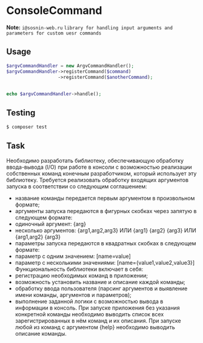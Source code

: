 # ConsoleCommand



**Note:** ```i@sosnin-web.ru```  ```library for handling input arguments and parameters for custom uesr commands``` 


## Usage

``` php
$argvCommandHandler = new ArgvCommandHandler();
$argvCommandHandler->registerCommand($command)
                   ->registerCommand($anotherCommand);
                   
                   
echo $argvCommandHandler->handle();                   
```


## Testing

``` bash
$ composer test
```

## Task
Необходимо разработать библиотеку, обеспечивающую обработку ввода-вывода (I/O) при
работе в консоли с возможностью реализации собственных команд конечным разработчиком,
который использует эту библиотеку.
Требуется реализовать обработку входящих аргументов запуска в соответствии со
следующим соглашением:
- название команды передается первым аргументом в произвольном формате;
- аргументы запуска передаются в фигурных скобках через запятую в следующем
  формате:
- одиночный аргумент: {arg}
- несколько аргументов: {arg1,arg2,arg3} ИЛИ {arg1} {arg2} {arg3} ИЛИ {arg1,arg2}
  {arg3}
- параметры запуска передаются в квадратных скобках в следующем формате:
- параметр с одним значением: [name=value]
- параметр с несколькими значениями: [name={value1,value2,value3}]
  Функциональность библиотеки включает в себя:
- регистрацию необходимых команд в приложении;
- возможность установить название и описание каждой команды;
- обработку ввода пользователя (парсинг аргументов и выявление имени команды,
  аргументов и параметров);
- выполнение заданной логики с возможностью вывода в информации в консоль.
  При запуске приложения без указания конкретной команды необходимо выводить список
  всех зарегистрированных в нём команд и их описания.
  При запуске любой из команд с аргументом {help} необходимо выводить описание команды.



